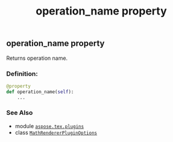﻿---
title: operation_name property
second_title: Aspose.TeX for Python via .NET API References
description: 
type: docs
weight: 100
url: /python-net/aspose.tex.plugins/mathrendererpluginoptions/operation_name/
is_root: false
---

## operation_name property


Returns operation name.
### Definition:
```python
@property
def operation_name(self):
    ...
```

### See Also
* module [`aspose.tex.plugins`](../../)
* class [`MathRendererPluginOptions`](/tex/python-net/aspose.tex.plugins/mathrendererpluginoptions)
